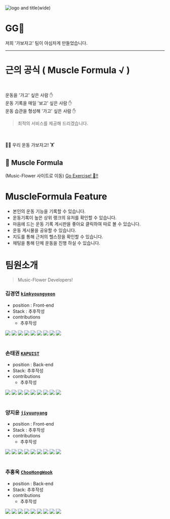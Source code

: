 
![logo and title(wide)](https://user-images.githubusercontent.com/91522788/158545367-149b8f72-0e75-4996-bd2b-e01b4f5cbe0d.png)

 
# GG🏃

 
저희 '가보자고' 팀이 야심차게 만들었습니다. 

----- 
# 근의 공식 (  Muscle Formula √  )
<br>

 운동을 '가고' 싶은 사람 ✋ <br>
 운동 기록을 매일 '보고' 싶은 사람 ✋ <br>
운동 습관을 형성해 '가고' 싶은 사람  ✋ <br>

>  최적의 서비스를 제공해 드리겠습니다. 

 <br>
 <br>
🤸‍♀️ 우리  운동 가보자고! 🏋 <br>

## 💪 Muscle Formula 
 

(Music-Flower 사이트로 이동)
[Go Exercise! 🏃!!](https://)


# MuscleFormula Feature

- 본인의 운동 기능을 기록할 수 있습니다. 
- 운동기록이 높은 상위 랭크의 유저를 확인할 수 있습니다. 
- 마음에 드는 운동 기록 게시판을 좋아요 클릭하여 따로 볼 수 있습니다.
- 운동 게시물을 공유할 수 있습니다.  
- 지도를 통해 근처의 헬스장을 확인할 수 있습니다. 
- 채팅을 통해 단체 운동을 진행 하실 수 있습니다. 
 
 


 # 팀원소개 
> Music-Flower Developers!



 ### 김경연 [`kimkyoungyeon`](https://github.com/kim-kyoungyeon)
* position : Front-end 
* Stack : 추후작성
* contributions
  * 추후작성
  
<div align=left> 
<img src="https://img.shields.io/badge/html5-E34F26?style=for-the-badge&logo=html5&logoColor=white"> 
<img src="https://img.shields.io/badge/React-61DAFB?style=for-the-badge&logo=React&logoColor=blue">
<img src="https://img.shields.io/badge/NodeJS-339933?style=for-the-badge&logo=NodeJS&logoColor=green">
<img src="https://img.shields.io/badge/ReactApp-09D3AC?style=for-the-badge&logo=ReactApp&logoColor=blue">
<img src="https://img.shields.io/badge/VSCode-007ACC?style=for-the-badge&logo=VSCode&logoColor=navy">
<img src="https://img.shields.io/badge/GitHub-181717?style=for-the-badge&logo=VSCode&logoColor=black">
<img src="https://img.shields.io/badge/JavaScript-F7DF1E?style=for-the-badge&logo=JavaScript&logoColor=yellow">
<img src="https://img.shields.io/badge/StyledComponent-DB7093?style=for-the-badge&logo=styledComponent&logoColor=pink">
<img src="https://img.shields.io/badge/git-F05032?style=for-the-badge&logo=git&logoColor=white">
</div>
</details>
<br>

 ### 손태권 [`KAPUIST`](https://github.com/KAPUIST)
* position : Back-end 
* Stack: 추후작성
* contributions
  *  추후작성
 <div align=left> 
<img src="https://img.shields.io/badge/VSCode-007ACC?style=for-the-badge&logo=VSCode&logoColor=navy">
<img src="https://img.shields.io/badge/GitHub-181717?style=for-the-badge&logo=VSCode&logoColor=black">
<img src="https://img.shields.io/badge/NodeJS-339933?style=for-the-badge&logo=NodeJS&logoColor=green">
<img src="https://img.shields.io/badge/JavaScript-F7DF1E?style=for-the-badge&logo=JavaScript&logoColor=yellow">
<img src="https://img.shields.io/badge/GitBook-3884FF?style=for-the-badge&logo=GitBook&logoColor=black">
<img src="https://img.shields.io/badge/MySQL-4479A1?style=for-the-badge&logo=MySQL&logoColor=skyblue">
<img src="https://img.shields.io/badge/Express-000000?style=for-the-badge&logo=Express&logoColor=white">
<img src="https://img.shields.io/badge/AWS-000000?style=for-the-badge&logo=AWS&logoColor=black">
<img src="https://img.shields.io/badge/git-F05032?style=for-the-badge&logo=git&logoColor=white">
 </div>
</details>
<br>


### 양지윤 [`jiyuunyang`](https://github.com/jiyuunyang)
* position : Front-end 
* Stack : 추후작성
* contributions
  *  추후작성

<div align=left> 
<img src="https://img.shields.io/badge/html5-E34F26?style=for-the-badge&logo=html5&logoColor=white"> 
<img src="https://img.shields.io/badge/React-61DAFB?style=for-the-badge&logo=React&logoColor=blue">
<img src="https://img.shields.io/badge/NodeJS-339933?style=for-the-badge&logo=NodeJS&logoColor=green">
<img src="https://img.shields.io/badge/ReactApp-09D3AC?style=for-the-badge&logo=ReactApp&logoColor=blue">
<img src="https://img.shields.io/badge/VSCode-007ACC?style=for-the-badge&logo=VSCode&logoColor=navy">
<img src="https://img.shields.io/badge/GitHub-181717?style=for-the-badge&logo=VSCode&logoColor=black">
<img src="https://img.shields.io/badge/JavaScript-F7DF1E?style=for-the-badge&logo=JavaScript&logoColor=yellow">
<img src="https://img.shields.io/badge/StyledComponent-DB7093?style=for-the-badge&logo=styledComponent&logoColor=pink">
<img src="https://img.shields.io/badge/git-F05032?style=for-the-badge&logo=git&logoColor=white">
 </div>
</details>
<br>


### 추홍욱 [`ChooHongWook`](https://github.com/ChooHongWook)
* position : Back-end 
* Stack: 추후작성
* contributions
  * 추후작성
 <div align=left> 
<img src="https://img.shields.io/badge/VSCode-007ACC?style=for-the-badge&logo=VSCode&logoColor=navy">
<img src="https://img.shields.io/badge/GitHub-181717?style=for-the-badge&logo=VSCode&logoColor=black">
<img src="https://img.shields.io/badge/NodeJS-339933?style=for-the-badge&logo=NodeJS&logoColor=green">
<img src="https://img.shields.io/badge/JavaScript-F7DF1E?style=for-the-badge&logo=JavaScript&logoColor=yellow">
<img src="https://img.shields.io/badge/GitBook-3884FF?style=for-the-badge&logo=GitBook&logoColor=black">
<img src="https://img.shields.io/badge/MySQL-4479A1?style=for-the-badge&logo=MySQL&logoColor=skyblue">
<img src="https://img.shields.io/badge/Express-000000?style=for-the-badge&logo=Express&logoColor=white">
<img src="https://img.shields.io/badge/AWS-000000?style=for-the-badge&logo=AWS&logoColor=black">
<img src="https://img.shields.io/badge/git-F05032?style=for-the-badge&logo=git&logoColor=white">
   </div>
</details>
<br>






